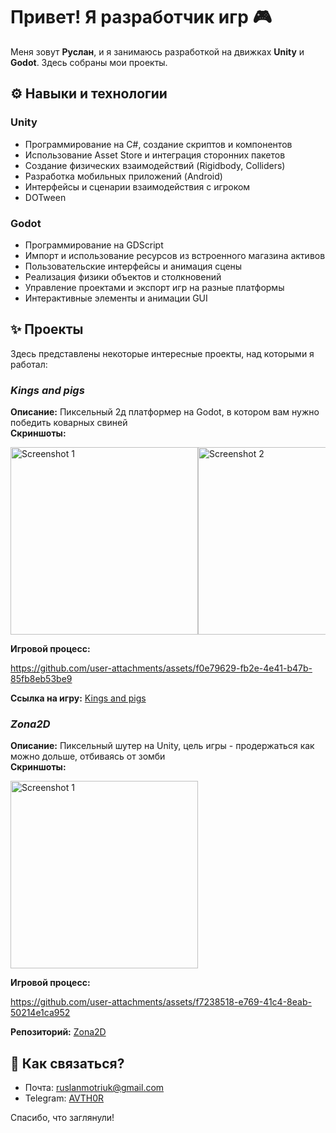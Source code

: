 <!--
**Avt0r/Avt0r** is a ✨ _special_ ✨ repository because its `README.md` (this file) appears on your GitHub profile.

Here are some ideas to get you started:

- 🔭 I’m currently working on ...
- 🌱 I’m currently learning ...
- 👯 I’m looking to collaborate on ...
- 🤔 I’m looking for help with ...
- 💬 Ask me about ...
- 📫 How to reach me: ...
- 😄 Pronouns: ...
- ⚡ Fun fact: ...
-->

# Привет! Я разработчик игр 🎮
Меня зовут **Руслан**, и я занимаюсь разработкой на движках **Unity** и **Godot**. Здесь собраны мои проекты.

## ⚙️ Навыки и технологии
### Unity
- Программирование на C#, создание скриптов и компонентов
- Использование Asset Store и интеграция сторонних пакетов
- Создание физических взаимодействий (Rigidbody, Colliders)
- Разработка мобильных приложений (Android)
- Интерфейсы и сценарии взаимодействия с игроком
- DOTween
  
### Godot
- Программирование на GDScript
- Импорт и использование ресурсов из встроенного магазина активов
- Пользовательские интерфейсы и анимация сцены
- Реализация физики объектов и столкновений
- Управление проектами и экспорт игр на разные платформы
- Интерактивные элементы и анимации GUI

## ✨ Проекты

Здесь представлены некоторые интересные проекты, над которыми я работал:

### *Kings and pigs*
**Описание:** Пиксельный 2д платформер на Godot, в котором вам нужно победить коварных свиней  
**Скриншоты:**
<div style="display: flex; overflow-x: auto;">
  <img src="https://github.com/user-attachments/assets/aa9f92fe-6f16-4506-825f-2a6734ab8798" alt="Screenshot 1" width="300"/>
  <img src="https://github.com/user-attachments/assets/b0bbee78-7d80-4813-8d9f-3e0abc8e0b07" alt="Screenshot 2" width="300"/>
</div>

**Игровой процесс:** 

https://github.com/user-attachments/assets/f0e79629-fb2e-4e41-b47b-85fb8eb53be9

**Ссылка на игру:** [Kings and pigs](https://avt0r.github.io/kings-and-pigs-web/)

### *Zona2D*

**Описание:** Пиксельный шутер на Unity, цель игры - продержаться как можно дольше, отбиваясь от зомби    
**Скриншоты:**
<div style="display: flex; overflow-x: auto;">
  <img src="https://github.com/user-attachments/assets/410cdb39-dfb8-468d-aaf7-47fc55e9615b" alt="Screenshot 1" width="300"/>
</div>

**Игровой процесс:**  

https://github.com/user-attachments/assets/f7238518-e769-41c4-8eab-50214e1ca952

**Репозиторий:** [Zona2D](https://github.com/Avt0r/Zona2D)

## 📅 Как связаться?

- Почта: ruslanmotriuk@gmail.com
- Telegram: [AVTH0R](https://t.me/AVTH0R)

Спасибо, что заглянули!
